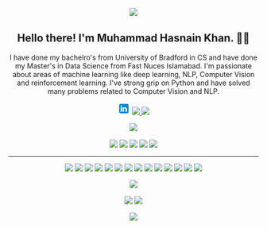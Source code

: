 <!--### Hola, I'm Hasnain! 👋

- 👯 I’m looking to collaborate on LinkedIn
- 💬 Ask me about Machine Learning (NLP/ Computer Vision/ Reinforcement Learning)
- 😄 Pronouns: He/His/Him
<!--- 📫 How to reach me: ...-->

<p align="center">
 <img   src="https://github.com/HasnainKhanNiazi/HasnainKhanNiazi/blob/main/Header.gif">
</p>
<h2 align="center">Hello there! I'm Muhammad Hasnain Khan. 👋🤓</h2>
<p align="center">I have done my bachelro's from University of Bradford in CS and have done my Master's in Data Science from Fast Nuces Islamabad. I'm passionate about areas of machine learning like deep learning, NLP, Computer Vision and reinforcement learning. I've strong grip on Python and have solved many problems related to Computer Vision and NLP.
</p>

<!-- <p align="center"><a href="https://www.linkedin.com/in/hasnainkhanniazi/"><img src="https://github.com/HasnainKhanNiazi/HasnainKhanNiazi/blob/main/icons8-linkedin-48.png" height=25></a></p> -->

<p align=center>
  <a href="https://www.linkedin.com/in/hasnainkhanniazi/"><img src="https://github.com/HasnainKhanNiazi/HasnainKhanNiazi/blob/main/icons8-linkedin-48.png" height=25></a>
  <a href="https://github.com/HasnainKhanNiazi">
    <img src="https://badges.pufler.dev/visits/Randrita/Randrita?style=flat-square&color=black&logo=github">
  </a>
  <a href="https://github.com/HasnainKhanNiazi?tab=repositories">
    <img src="https://badges.pufler.dev/repos/Randrita?style=flat-square&color=black&logo=github">
  </a>
</p>
<p align="center">
<a href="https://github.com/HasnainKhanNiazi"><img src="https://img.shields.io/github/followers/Randrita?style=social"></a>
</p>
<p align="center">
<img src="https://img.shields.io/badge/Machine Learning-green"> <img src="https://img.shields.io/badge/Deep Learning-red"> <img src="https://img.shields.io/badge/Computer Vision-magenta"> <img src="https://img.shields.io/badge/Natural Language Processing-yellow"> <img src="https://img.shields.io/badge/Reinforcement Learning-blue"> 
</p>
<hr>
<p align="center">
<img src="https://img.shields.io/badge/TensorFlow%20-%23FF6F00.svg?&style=for-the-badge&logo=TensorFlow&logoColor=white" /> <img src="https://img.shields.io/badge/Keras%20-%23D00000.svg?&style=for-the-badge&logo=Keras&logoColor=white"/> <img src="https://img.shields.io/badge/PyTorch-%23EE4C2C.svg?style=for-the-badge&logo=PyTorch&logoColor=white"/> <img src="https://img.shields.io/badge/opencv-%23white.svg?style=for-the-badge&logo=opencv&logoColor=white"/> <img src="https://img.shields.io/badge/pandas-%23150458.svg?style=for-the-badge&logo=pandas&logoColor=white"/> <img src="https://img.shields.io/badge/numpy-%23013243.svg?style=for-the-badge&logo=numpy&logoColor=white"/> <img src="https://img.shields.io/badge/Plotly-%233F4F75.svg?style=for-the-badge&logo=plotly&logoColor=white"/> <img src="https://img.shields.io/badge/scikit--learn-%23F7931E.svg?style=for-the-badge&logo=scikit-learn&logoColor=white"/> <img src="https://img.shields.io/badge/SciPy-%230C55A5.svg?style=for-the-badge&logo=scipy&logoColor=%white"/> <img src="https://img.shields.io/badge/django-%23092E20.svg?style=for-the-badge&logo=django&logoColor=white"/> <img src="https://img.shields.io/badge/python%20-%2314354C.svg?&style=for-the-badge&logo=python&logoColor=white"/> <img src="https://img.shields.io/badge/c++%20-%2300599C.svg?&style=for-the-badge&logo=c%2B%2B&ogoColor=white"/> <img src="https://img.shields.io/badge/git%20-%23F05033.svg?&style=for-the-badge&logo=git&logoColor=white"/> <img src="https://img.shields.io/badge/github%20-%23121011.svg?&style=for-the-badge&logo=github&logoColor=white"/>
</p>

<p align="center">
  <img src="https://github-readme-stats.vercel.app/api?username=HasnainKhanNiazi&show_icons=true&theme=radical" width="640" />
<!--   <img src="https://user-images.githubusercontent.com/60352282/129490045-18e3ebc4-540c-4a3d-b727-b5954fda091c.gif" width="320" />  -->
</p>


<p align="center">
  <img src="https://github-readme-stats.vercel.app/api/top-langs?username=HasnainKhanNiazi&show_icons=true&theme=dark&title_color=ab06b7&locale=en&layout=compact" width="318" />
  <img src="https://github-readme-streak-stats.herokuapp.com/?user=HasnainKhanNiazi&theme=radical&hide_border=true" width="320" /> 
</p>


<p align="center">
 <img src="https://activity-graph.herokuapp.com/graph?username=HasnainKhanNiazi&bg_color=0d0c0d&color=e137d6&line=5daddf&point=99eb1e&area=false&hide_border=false">
</p>
